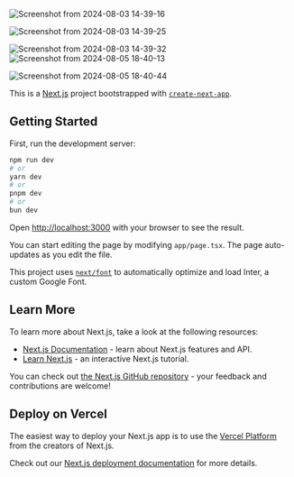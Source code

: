 ![Screenshot from 2024-08-03 14-39-16](https://github.com/user-attachments/assets/b0756bf9-3e92-4aa1-825a-9d4c4dc94cdb)

![Screenshot from 2024-08-03 14-39-25](https://github.com/user-attachments/assets/526fcdb1-968b-4f93-9ec9-fcb000c1f714)

![Screenshot from 2024-08-03 14-39-32](https://github.com/user-attachments/assets/fc7ce078-1a85-4bc8-b0d3-f394ee9c5a7f)
![Screenshot from 2024-08-05 18-40-13](https://github.com/user-attachments/assets/938b183f-0fb7-478f-aacc-20d33552b0e3)

![Screenshot from 2024-08-05 18-40-44](https://github.com/user-attachments/assets/8b42be42-25e2-4088-a765-c3addbf738af)



This is a [Next.js](https://nextjs.org/) project bootstrapped with [`create-next-app`](https://github.com/vercel/next.js/tree/canary/packages/create-next-app).

## Getting Started

First, run the development server:

```bash
npm run dev
# or
yarn dev
# or
pnpm dev
# or
bun dev
```

Open [http://localhost:3000](http://localhost:3000) with your browser to see the result.

You can start editing the page by modifying `app/page.tsx`. The page auto-updates as you edit the file.

This project uses [`next/font`](https://nextjs.org/docs/basic-features/font-optimization) to automatically optimize and load Inter, a custom Google Font.

## Learn More

To learn more about Next.js, take a look at the following resources:

- [Next.js Documentation](https://nextjs.org/docs) - learn about Next.js features and API.
- [Learn Next.js](https://nextjs.org/learn) - an interactive Next.js tutorial.

You can check out [the Next.js GitHub repository](https://github.com/vercel/next.js/) - your feedback and contributions are welcome!

## Deploy on Vercel

The easiest way to deploy your Next.js app is to use the [Vercel Platform](https://vercel.com/new?utm_medium=default-template&filter=next.js&utm_source=create-next-app&utm_campaign=create-next-app-readme) from the creators of Next.js.

Check out our [Next.js deployment documentation](https://nextjs.org/docs/deployment) for more details.
